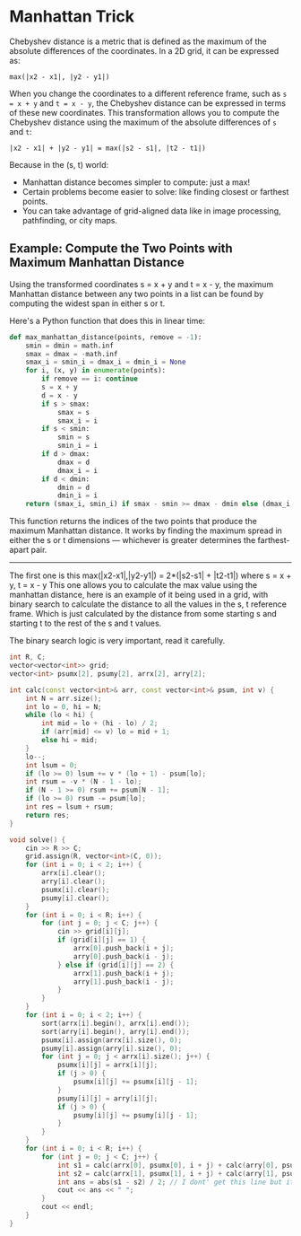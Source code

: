 # Manhattan Trick

Chebyshev distance is a metric that is defined as the maximum of the absolute differences of the coordinates. In a 2D grid, it can be expressed as:

```
max(|x2 - x1|, |y2 - y1|)
```

When you change the coordinates to a different reference frame, such as `s = x + y` and `t = x - y`, the Chebyshev distance can be expressed in terms of these new coordinates.
This transformation allows you to compute the Chebyshev distance using the maximum of the absolute differences of `s` and `t`:

``` 
|x2 - x1| + |y2 - y1| = max(|s2 - s1|, |t2 - t1|)
```

Because in the (s, t) world:
- Manhattan distance becomes simpler to compute: just a max!
- Certain problems become easier to solve: like finding closest or farthest points.
- You can take advantage of grid-aligned data like in image processing, pathfinding, or city maps.

## Example: Compute the Two Points with Maximum Manhattan Distance

Using the transformed coordinates s = x + y and t = x - y, the maximum Manhattan distance between any two points in a list can be found by computing the widest span in either s or t.

Here's a Python function that does this in linear time:
```py
def max_manhattan_distance(points, remove = -1):
    smin = dmin = math.inf
    smax = dmax = -math.inf
    smax_i = smin_i = dmax_i = dmin_i = None
    for i, (x, y) in enumerate(points):
        if remove == i: continue
        s = x + y
        d = x - y
        if s > smax:
            smax = s
            smax_i = i
        if s < smin:
            smin = s
            smin_i = i
        if d > dmax:
            dmax = d
            dmax_i = i
        if d < dmin:
            dmin = d
            dmin_i = i
    return (smax_i, smin_i) if smax - smin >= dmax - dmin else (dmax_i, dmin_i)
```

This function returns the indices of the two points that produce the maximum Manhattan distance. It works by finding the maximum spread in either the s or t dimensions — whichever is greater determines the farthest-apart pair.

_________________________________________________________________________________________________________________

The first one is this
max(|x2-x1|,|y2-y1|) = 2*(|s2-s1| + |t2-t1|)
where s = x + y, t = x - y
This one allows you to calculate the max value using the manhattan distance, here is an example of it being used in a grid, with binary search to calculate the distance to all the values in the s, t reference frame.  Which is just calculated by the distance from some starting s and starting t to the rest of the s and t values. 

The binary search logic is very important, read it carefully.

```cpp
int R, C;
vector<vector<int>> grid;
vector<int> psumx[2], psumy[2], arrx[2], arry[2];

int calc(const vector<int>& arr, const vector<int>& psum, int v) {
    int N = arr.size();
    int lo = 0, hi = N;
    while (lo < hi) {
        int mid = lo + (hi - lo) / 2;
        if (arr[mid] <= v) lo = mid + 1;
        else hi = mid;
    }
    lo--;
    int lsum = 0;
    if (lo >= 0) lsum += v * (lo + 1) - psum[lo];
    int rsum = -v * (N - 1 - lo);
    if (N - 1 >= 0) rsum += psum[N - 1];
    if (lo >= 0) rsum -= psum[lo];
    int res = lsum + rsum;
    return res;
}

void solve() {
    cin >> R >> C;
    grid.assign(R, vector<int>(C, 0));
    for (int i = 0; i < 2; i++) {
        arrx[i].clear();
        arry[i].clear();
        psumx[i].clear();
        psumy[i].clear();
    }
    for (int i = 0; i < R; i++) {
        for (int j = 0; j < C; j++) {
            cin >> grid[i][j];
            if (grid[i][j] == 1) {
                arrx[0].push_back(i + j);
                arry[0].push_back(i - j);
            } else if (grid[i][j] == 2) {
                arrx[1].push_back(i + j);
                arry[1].push_back(i - j);
            }
        }
    }
    for (int i = 0; i < 2; i++) {
        sort(arrx[i].begin(), arrx[i].end());
        sort(arry[i].begin(), arry[i].end());
        psumx[i].assign(arrx[i].size(), 0);
        psumy[i].assign(arry[i].size(), 0);
        for (int j = 0; j < arrx[i].size(); j++) {
            psumx[i][j] = arrx[i][j];
            if (j > 0) {
                psumx[i][j] += psumx[i][j - 1];
            }
            psumy[i][j] = arry[i][j];
            if (j > 0) {
                psumy[i][j] += psumy[i][j - 1];
            }
        }
    }
    for (int i = 0; i < R; i++) {
        for (int j = 0; j < C; j++) {
            int s1 = calc(arrx[0], psumx[0], i + j) + calc(arry[0], psumy[0], i - j);
            int s2 = calc(arrx[1], psumx[1], i + j) + calc(arry[1], psumy[1], i - j);
            int ans = abs(s1 - s2) / 2; // I dont' get this line but it is needed easily observed
            cout << ans << " ";
        }
        cout << endl;
    }
}
```


